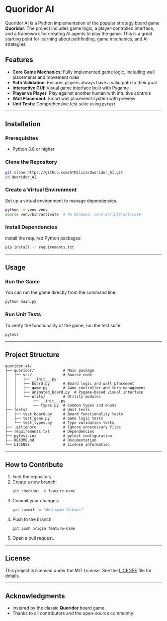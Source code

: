 # Quoridor AI

Quoridor AI is a Python implementation of the popular strategy board game **Quoridor**. The project includes game logic, a player-controlled interface, and a framework for creating AI agents to play the game. This is a great starting point for learning about pathfinding, game mechanics, and AI strategies.

## Features
- **Core Game Mechanics**: Fully implemented game logic, including wall placements and movement rules
- **Path Validation**: Ensures players always have a valid path to their goal
- **Interactive GUI**: Visual game interface built with Pygame
- **Player vs Player**: Play against another human with intuitive controls
- **Wall Placement**: Smart wall placement system with preview
- **Unit Tests**: Comprehensive test suite using `pytest`

---

## Installation

### Prerequisites
- Python 3.8 or higher

### Clone the Repository
```bash
git clone https://github.com/StMilica/Quoridor_AI.git
cd Quoridor_AI
```

### Create a Virtual Environment
Set up a virtual environment to manage dependencies.

```bash
python -m venv venv
source venv/bin/activate  # On Windows: venv\Scripts\activate
```

### Install Dependencies
Install the required Python packages:

```bash
pip install -r requirements.txt
```

---

## Usage

### Run the Game
You can run the game directly from the command line:

```bash
python main.py
```

### Run Unit Tests
To verify the functionality of the game, run the test suite:

```bash
pytest
```

---

## Project Structure
```plaintext
quoridor_ai/
├── quoridor/             # Main package
│   ├── src/              # Source code
│   │   ├── __init__.py   
│   │   ├── board.py      # Board logic and wall placement
│   │   ├── game.py       # Game controller and turn management
│   │   ├── animated_board.py  # Pygame-based visual interface
│   │   └── utils/        # Utility modules
│   │       ├── __init__.py
│   │       └── types.py  # Common types and enums
├── tests/                # Unit tests
│   ├── test_board.py     # Board functionality tests
│   ├── test_game.py      # Game logic tests
│   └── test_types.py     # Type validation tests
├── .gitignore            # Ignore unnecessary files
├── requirements.txt      # Dependencies
├── pytest.ini            # pytest configuration
├── README.md             # Documentation
└── LICENSE               # License information
```

---

## How to Contribute
1. Fork the repository.
2. Create a new branch:
   ```bash
   git checkout -b feature-name
   ```
3. Commit your changes:
   ```bash
   git commit -m "Add some feature"
   ```
4. Push to the branch:
   ```bash
   git push origin feature-name
   ```
5. Open a pull request.

---

## License
This project is licensed under the MIT License. See the [LICENSE](LICENSE) file for details.

---

## Acknowledgments
- Inspired by the classic **Quoridor** board game.
- Thanks to all contributors and the open-source community!
